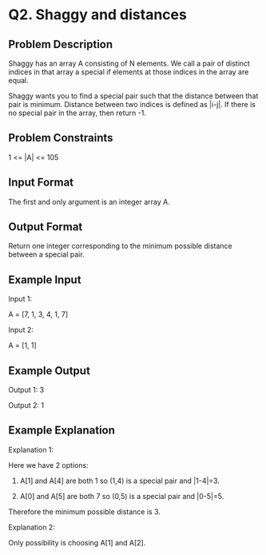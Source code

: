 # Q2. Shaggy and distances
## Problem Description
Shaggy has an array A consisting of N elements. We call a pair of distinct indices in that array a special if elements at those indices in the array are equal.

Shaggy wants you to find a special pair such that the distance between that pair is minimum. Distance between two indices is defined as |i-j|. If there is no special pair in the array, then return -1.

## Problem Constraints
1 <= |A| <= 105

## Input Format
The first and only argument is an integer array A.

## Output Format
Return one integer corresponding to the minimum possible distance between a special pair.

## Example Input
Input 1:

A = [7, 1, 3, 4, 1, 7]

Input 2:

A = [1, 1]

## Example Output
Output 1:
 3

Output 2:
 1

## Example Explanation
Explanation 1:

Here we have 2 options:

1. A[1] and A[4] are both 1 so (1,4) is a special pair and |1-4|=3.

2. A[0] and A[5] are both 7 so (0,5) is a special pair and |0-5|=5.

Therefore the minimum possible distance is 3. 

Explanation 2:

Only possibility is choosing A[1] and A[2].
